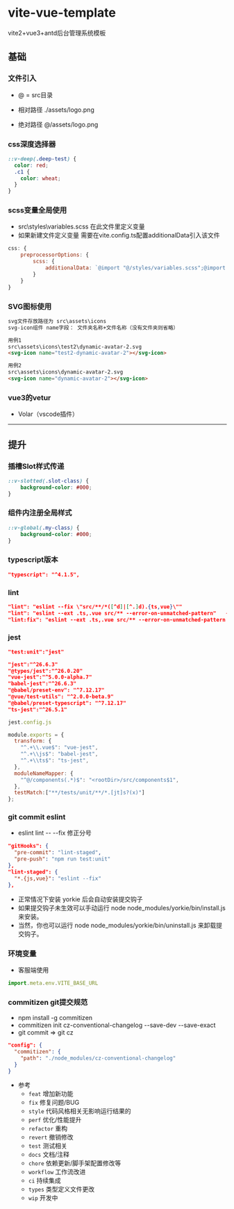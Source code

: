 # vite-vue-template
vite2+vue3+antd后台管理系统模板

## 基础

### 文件引入

- @ = src目录

- 相对路径   ./assets/logo.png
- 绝对路径   @/assets/logo.png



### css深度选择器

```scss
::v-deep(.deep-test) {
  color: red;
  .c1 {
    color: wheat;
  }
}
```



### scss变量全局使用

- src\styles\variables.scss 在此文件里定义变量
- 如果新建文件定义变量  需要在vite.config.ts配置additionalData引入该文件

```js
css: {
    preprocessorOptions: {
        scss: {
            additionalData: `@import "@/styles/variables.scss";@import "@/styles/variables2.scss";`
        }
    }
}
```



### SVG图标使用

```html
svg文件存放路径为 src\assets\icons
svg-icon组件 name字段： 文件夹名称+文件名称（没有文件夹则省略）

用例1
src\assets\icons\test2\dynamic-avatar-2.svg
<svg-icon name="test2-dynamic-avatar-2"></svg-icon>

用例2
src\assets\icons\dynamic-avatar-2.svg
<svg-icon name="dynamic-avatar-2"></svg-icon>

```



### vue3的vetur

- Volar（vscode插件）




---------------------------------------------------------

## 提升



### 插槽Slot样式传递

```scss
::v-slotted(.slot-class) {
    background-color: #000;
}
```



### 组件内注册全局样式

```scss
::v-global(.my-class) {
    background-color: #000;
}
```



### typescript版本

```json
"typescript": "^4.1.5",
```



### lint

```json
"lint": "eslint --fix \"src/**/*([^d]|[^.]d).{ts,vue}\""
"lint": "eslint --ext .ts,.vue src/** --error-on-unmatched-pattern"   --quiet(不报警告)
"lint:fix": "eslint --ext .ts,.vue src/** --error-on-unmatched-pattern --fix"
```



### jest

```json
"test:unit":"jest"

"jest":"^26.6.3"
"@types/jest":"^26.0.20"
"vue-jest":"^5.0.0-alpha.7"
"babel-jest":"^26.6.3"
"@babel/preset-env": "^7.12.17"
"@vue/test-utils": "^2.0.0-beta.9"
"@babel/preset-typescript": "^7.12.17"
"ts-jest":"^26.5.1"
```

```js
jest.config.js

module.exports = {
  transform: {
    "^.+\\.vue$": "vue-jest",
    "^.+\\js$": "babel-jest",
    "^.+\\ts$": "ts-jest",
  },
  moduleNameMapper: {
    "^@/components(.*)$": "<rootDir>/src/components$1",
  },
  testMatch:["**/tests/unit/**/*.[jt]s?(x)"]
};

```



### git commit eslint
- eslint lint -- --fix 修正分号

```json
"gitHooks": {
  "pre-commit": "lint-staged",
  "pre-push": "npm run test:unit"
},
"lint-staged": {
  "*.{js,vue}": "eslint --fix"
},
```

- 正常情况下安装 yorkie 后会自动安装提交钩子
- 如果提交钩子未生效可以手动运行 node node_modules/yorkie/bin/install.js 来安装。
- 当然，你也可以运行 node node_modules/yorkie/bin/uninstall.js 来卸载提交钩子。



### 环境变量
- 客服端使用
```js
import.meta.env.VITE_BASE_URL
```



### commitizen git提交规范

- npm install -g commitizen
- commitizen init cz-conventional-changelog --save-dev --save-exact
- git commit => git cz


```json
"config": {
  "commitizen": {
    "path": "./node_modules/cz-conventional-changelog"
  }
}
```

- 参考
  - `feat` 增加新功能
  - `fix` 修复问题/BUG
  - `style` 代码风格相关无影响运行结果的
  - `perf` 优化/性能提升
  - `refactor` 重构
  - `revert` 撤销修改
  - `test` 测试相关
  - `docs` 文档/注释
  - `chore` 依赖更新/脚手架配置修改等
  - `workflow` 工作流改进
  - `ci` 持续集成
  - `types` 类型定义文件更改
  - `wip` 开发中